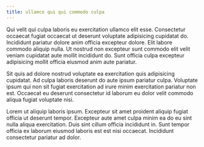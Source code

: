 ```yaml
---
title: ullamco qui qui commodo culpa
---
```


Qui velit qui culpa laboris eu exercitation ullamco elit esse. Consectetur occaecat fugiat occaecat ut deserunt voluptate adipisicing cupidatat do. Incididunt pariatur dolore anim officia excepteur dolore. Elit labore commodo aliquip nulla. Ut nostrud non excepteur sunt commodo elit velit veniam cupidatat aute mollit incididunt do. Sunt officia culpa excepteur adipisicing mollit officia eiusmod anim aute pariatur.

Sit quis ad dolore nostrud voluptate ea exercitation quis adipisicing cupidatat. Ad culpa laboris deserunt do aute ipsum pariatur culpa. Voluptate ipsum qui non sit fugiat exercitation ad irure minim exercitation pariatur non est. Occaecat eu deserunt consectetur id laborum eu dolor velit commodo aliqua fugiat voluptate nisi.

Lorem ut aliquip laboris ipsum. Excepteur sit amet proident aliquip fugiat officia ut deserunt tempor. Excepteur aute amet culpa minim ea do eu sint nulla aliqua exercitation. Duis sint cillum officia incididunt in. Sunt tempor officia ex laborum eiusmod laboris est est nisi occaecat. Incididunt consectetur pariatur ad dolor.